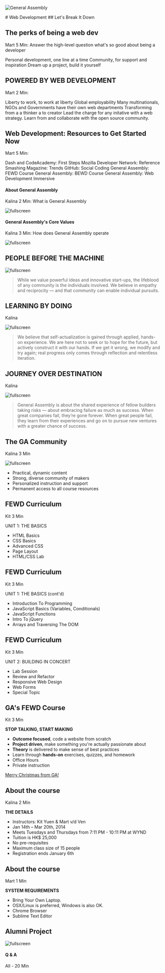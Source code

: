 ![General Assembly](http://tijptjik.github.io/FEWD/assets/images/ga.png)
<aside class="notes"></aside>
# Web Development
## Let's Break It Down



## The perks of being a web dev

<aside class="notes">Mart 5 Min: Answer the high-level question what's so good about being a developer</aside> 



Personal development, one line at a time
Community, for support and inspiration
Dream up a project, build it yourself

## POWERED BY WEB DEVELOPMENT

<aside class="notes">Mart 2 Min: </aside>



Liberty to work, to work at liberty
Global employability
Many multinationals, NGOs and Governments have their own web departments
Transforming from a a thinker a to creator
Lead the charge for any initative with a web strategy.
Learn from and collaborate with the open source community.

## Web Development: Resources to Get Started Now 

<aside class="notes">Mart 5 Min: </aside>



Dash and CodeAcademy: First Steps
Mozilla Developer Network: Reference
Smashing Magazine: Trends
GitHub: Social Coding
General Assembly: FEWD Course
General Assembly: BEWD Course
General Assembly: Web Development Immersive


#### About General Assembly

<aside class="notes">Kalina 2 Min: What is General Assembly</aside>

![fullscreen](http://tijptjik.github.io/FEWD/assets/images/bg-red.png)



#### General Assembly's Core Values
<aside class="notes">Kalina 3 Min: How does General Assembly operate</aside>

![fullscreen](http://tijptjik.github.io/FEWD/assets/images/bg-red.png)



## PEOPLE BEFORE THE MACHINE

![fullscreen](http://tijptjik.github.io/FEWD/assets/images/bg-red.png)

> While we value powerful ideas and innovative start-ups, the lifeblood of any community is the individuals involved. We believe in empathy and reciprocity — and that community can enable individual pursuits.



## LEARNING BY DOING
<aside class="notes">Kalina</aside>

![fullscreen](http://tijptjik.github.io/FEWD/assets/images/bg-red.png)

> We believe that self-actualization is gained through applied, hands- on experience. We are here not to seek or to hope for the future, but actively construct it with our hands. If we get it wrong, we modify and try again; real progress only comes through reflection and relentless iteration.



## JOURNEY OVER DESTINATION
<aside class="notes">Kalina</aside>

![fullscreen](http://tijptjik.github.io/FEWD/assets/images/bg-red.png)

> General Assembly is about the shared experience of fellow builders taking risks — about embracing failure as much as success. When great companies fail, they’re gone forever. When great people fail, they learn from their experiences and go on to pursue new ventures with a greater chance of success.



## The GA Community
<aside class="notes">Kalina 3 Min</aside>

![fullscreen](http://tijptjik.github.io/FEWD/assets/images/bg-red.png)

* Practical, dynamic content
* Strong, diverse community of makers
* Personalized instruction and support
* Permanent access to all course resources



## FEWD Curriculum
<aside class="notes">Kit 3 Min</aside>

UNIT 1: THE BASICS

* HTML Basics
* CSS Basics
* Advanced CSS
* Page Layout
* HTML/CSS Lab

## FEWD Curriculum
<aside class="notes">Kit 3 Min</aside>

UNIT 1: THE BASICS (cont'd)

* Introduction To Programming
* JavaScript Basics (Variables, Conditionals)
* JavaScript Functions
* Intro To jQuery
* Arrays and Traversing The DOM

## FEWD Curriculum
<aside class="notes">Kit 3 Min</aside>

UNIT 2: BUILDING IN CONCERT

* Lab Session
* Review and Refactor
* Responsive Web Design
* Web Forms
* Special Topic

## GA's FEWD Course
<aside class="notes">Kit 3 Min</aside>

**STOP TALKING, START MAKING**

* **Outcome focused**, code a website from scratch
* **Project driven**, make something you're actually passionate about
* **Theory** is delivered to make sense of best practices
* Learn through **hands-on** exercises, quizzes, and homework
* Office Hours
* Private instruction

<a href="http://meaty-christmas-calendar.herokuapp.com/">Merry Christmas from GA!</a>

## About the course
<aside class="notes">Kalina 2 Min</aside>

**THE DETAILS**

* Instructors: Kit Yuen & Mart v/d Ven
* Jan 14th – Mar 20th, 2014
* Meets Tuesdays and Thursdays from 7:11 PM - 10:11 PM at WYND
* Tuition is HK$ 25,000
* No pre-requisites
* Maximum class size of 15 people
* Registration ends January 6th


## About the course
<aside class="notes">Mart 1 Min</aside>

**SYSTEM REQUIREMENTS**

* Bring Your Own Laptop.
* OSX/Linux is preferred, Windows is also OK.
* Chrome Browser
* Sublime Text Editor



## Alumni Project
<aside class="notes"></aside>

![fullscreen](http://tijptjik.github.io/FEWD/assets/images/bg-student.png)



#### Q & A
<aside class="notes">All - 20 Min</aside>
